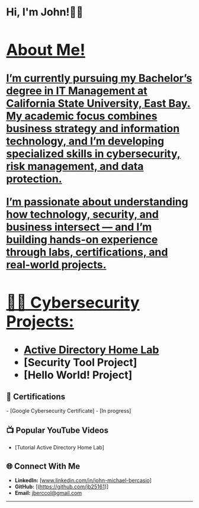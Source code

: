 <h1>Hi, I'm John!👋🏽 <br/><a href="(https://github.com/jb25161/Cybersecurity-portfolioo)" /a> 

## About Me!
I’m currently pursuing my **Bachelor’s degree in IT Management** at **California State University, East Bay**.  
My academic focus combines **business strategy and information technology**, and I’m developing specialized skills in **cybersecurity, risk management, and data protection**.  

I’m passionate about understanding how technology, security, and business intersect — and I’m building hands-on experience through labs, certifications, and real-world projects.  

<h2>👨‍💻 Cybersecurity Projects:</h2>


- [Active Directory Home Lab](https://github.com/jb25161/ActiveDirectoryLab/tree/main)
- [Security Tool Project]
- [Hello World! Project]

<h2>📄 Certifications</h2>
- [Google Cybersecurity Certificate] - [In progress]

<h2>📺 Popular YouTube Videos</h2>

- [Tutorial Active Directory Home Lab]

  

## 🌐 Connect With Me
- **LinkedIn:** [www.linkedin.com/in/john-michael-bercasio]
- **GitHub:** [(https://github.com/jb25161)]
- **Email:** jberccol@gmail.com
---


